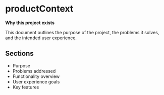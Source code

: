 # productContext

**Why this project exists**

This document outlines the purpose of the project, the problems it solves, and the intended user experience.

## Sections

- Purpose
- Problems addressed
- Functionality overview
- User experience goals
- Key features
